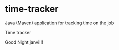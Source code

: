 # time-tracker
Java (Maven) application for tracking time on the job

Time tracker

Good Night janvi!!!
